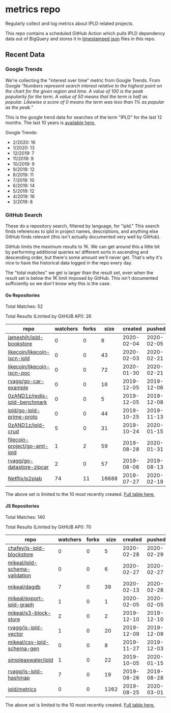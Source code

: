 # metrics repo

Regularly collect and log metrics about IPLD related projects.

This repo contains a scheduled GitHub Action which pulls IPLD dependency data out of BigQuery and stores it 
in [timestamped json](./logs) files in this repo.

## Recent Data

### Google Trends

We're collecting the "interest over time" metric from Google Trends. From Google *"Numbers 
represent search interest relative to the highest point on the chart for the given region and 
time. A value of 100 is the peak popularity for the term. A value of 50 means that the term is 
half as popular. Likewise a score of 0 means the term was less than 1% as popular as the peak."*

This is the google trend data for searches of the term "IPLD" for the
last 12 months. The last 10 years is [available here.](./results/google-trends.md)



Google Trends:
*  2/2020: 16
*  1/2020: 13
*  12/2019: 7
*  11/2019: 9
*  10/2019: 9
*  9/2019: 12
*  8/2019: 11
*  7/2019: 10
*  6/2019: 14
*  5/2019: 12
*  4/2019: 16
*  3/2019: 8

### GitHub Search

These do a repository search, filtered by language, for "ipld." This search
finds references to ipld in project names, descriptions, and anything else
GitHub finds relevant (this isn't actually documented very well by GitHub).

GitHub limits the maximum results to 1K. We can get around this a little bit
by performing additional queries w/ different sorts in ascending and descending
order, but there's some amount we'll never get. That's why it's nice to have
the historical data logged in the repo every day.

The "total matches" we get is larger than the result set, even when the result
set is below the 1K limit imposed by GitHub. This isn't documented sufficiently
so we don't know why this is the case.

#### Go Repositories

Total Matches: 52

Total Results (Limited by GitHUB API): 26

| repo | watchers | forks | size | created | pushed |
| ---- | -------- | ----- | ---- | ------- | ------ |
| [jameshih/ipld-bookstore](https://github.com/jameshih/ipld-bookstore)| 0 | 0 | 8| 2020-02-04 | 2020-02-05 |
| [likecoin/likecoin-iscn-ipld](https://github.com/likecoin/likecoin-iscn-ipld)| 0 | 0 | 43| 2020-02-03 | 2020-02-21 |
| [likecoin/likecoin-iscn-poc](https://github.com/likecoin/likecoin-iscn-poc)| 0 | 0 | 72| 2020-01-30 | 2020-02-21 |
| [rvagg/go-car-example](https://github.com/rvagg/go-car-example)| 0 | 0 | 16| 2019-12-05 | 2019-12-06 |
| [0zAND1z/redis-ipld-benchmark](https://github.com/0zAND1z/redis-ipld-benchmark)| 0 | 0 | 5| 2019-12-05 | 2019-12-08 |
| [ipld/go-ipld-prime-proto](https://github.com/ipld/go-ipld-prime-proto)| 0 | 0 | 44| 2019-10-25 | 2019-11-13 |
| [0zAND1z/ipld-crud](https://github.com/0zAND1z/ipld-crud)| 5 | 0 | 31| 2019-10-24 | 2020-01-15 |
| [filecoin-project/go-amt-ipld](https://github.com/filecoin-project/go-amt-ipld)| 1 | 2 | 59| 2019-08-28 | 2020-01-31 |
| [rvagg/go-datastore-zipcar](https://github.com/rvagg/go-datastore-zipcar)| 2 | 0 | 57| 2019-08-06 | 2019-08-13 |
| [Netflix/p2plab](https://github.com/Netflix/p2plab)| 74 | 11 | 16688| 2019-07-27 | 2020-02-19 |


The above set is limited to the 10 most recently created. 
[Full table here.](./results/repo_search_go.md)

#### JS Repositories

Total Matches: 140

Total Results (Limited by GitHUB API): 70

| repo | watchers | forks | size | created | pushed |
| ---- | -------- | ----- | ---- | ------- | ------ |
| [chafey/js-ipld-blockstore](https://github.com/chafey/js-ipld-blockstore)| 0 | 0 | 5| 2020-02-28 | 2020-02-29 |
| [mikeal/ipld-schema-validation](https://github.com/mikeal/ipld-schema-validation)| 0 | 0 | 6| 2020-02-27 | 2020-02-27 |
| [mikeal/dagdb](https://github.com/mikeal/dagdb)| 7 | 0 | 39| 2020-02-13 | 2020-02-28 |
| [mikeal/export-ipld-graph](https://github.com/mikeal/export-ipld-graph)| 1 | 0 | 1| 2020-02-05 | 2020-02-05 |
| [mikeal/s3-block-store](https://github.com/mikeal/s3-block-store)| 2 | 0 | 2| 2019-12-10 | 2019-12-10 |
| [rvagg/js-ipld-vector](https://github.com/rvagg/js-ipld-vector)| 1 | 0 | 20| 2019-12-09 | 2019-12-09 |
| [mikeal/csv-ipld-schema-gen](https://github.com/mikeal/csv-ipld-schema-gen)| 0 | 0 | 8| 2019-11-27 | 2019-12-03 |
| [simpleaswater/ipld](https://github.com/simpleaswater/ipld)| 1 | 0 | 22| 2019-10-05 | 2020-01-15 |
| [rvagg/js-ipld-hashmap](https://github.com/rvagg/js-ipld-hashmap)| 7 | 0 | 19| 2019-08-26 | 2019-08-28 |
| [ipld/metrics](https://github.com/ipld/metrics)| 0 | 0 | 1262| 2019-08-25 | 2020-03-01 |


The above set is limited to the 10 most recently created. 
[Full table here.](./results/repo_search_js.md)
